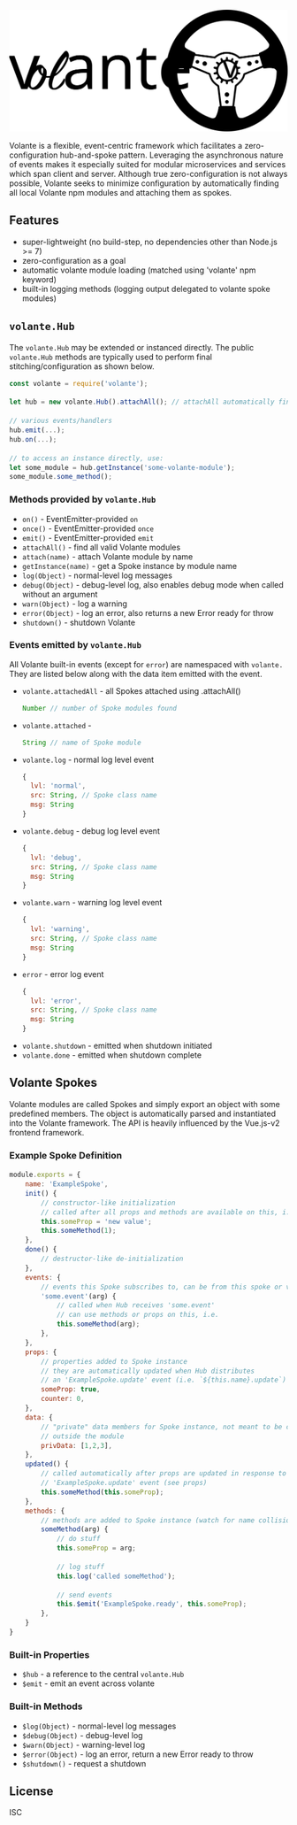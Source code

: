 ![volante](https://raw.githubusercontent.com/msmiley/msmiley.github.io/master/volante-with-text.svg?sanitize=true)

Volante is a flexible, event-centric framework which facilitates a zero-configuration hub-and-spoke pattern. Leveraging the asynchronous nature of events makes it especially suited for modular microservices and services which span client and server. Although true zero-configuration is not always possible, Volante seeks to minimize configuration by automatically finding all local Volante npm modules and attaching them as spokes.

## Features

- super-lightweight (no build-step, no dependencies other than Node.js >= 7)
- zero-configuration as a goal
- automatic volante module loading (matched using 'volante' npm keyword)
- built-in logging methods (logging output delegated to volante spoke modules)

## `volante.Hub`

The `volante.Hub` may be extended or instanced directly. The public `volante.Hub` methods are typically used to perform final stitching/configuration as shown below.

```js
const volante = require('volante');

let hub = new volante.Hub().attachAll(); // attachAll automatically finds all local Volante modules

// various events/handlers
hub.emit(...);
hub.on(...);

// to access an instance directly, use:
let some_module = hub.getInstance('some-volante-module');
some_module.some_method();

```

### Methods provided by `volante.Hub`

- `on()` - EventEmitter-provided `on`
- `once()` - EventEmitter-provided `once`
- `emit()` - EventEmitter-provided `emit`
- `attachAll()` - find all valid Volante modules
- `attach(name)` - attach Volante module by name
- `getInstance(name)` - get a Spoke instance by module name
- `log(Object)` - normal-level log messages
- `debug(Object)` - debug-level log, also enables debug mode when called without an argument
- `warn(Object)` - log a warning
- `error(Object)` - log an error, also returns a new Error ready for throw
- `shutdown()` - shutdown Volante

### Events emitted by `volante.Hub`

All Volante built-in events (except for `error`) are namespaced with `volante.` They are listed below along with the data item emitted with the event.

- `volante.attachedAll` - all Spokes attached using .attachAll()
  ```js
  Number // number of Spoke modules found
  ```
- `volante.attached` -
  ```js
  String // name of Spoke module
  ```
- `volante.log` - normal log level event
  ```js
  {
    lvl: 'normal',
    src: String, // Spoke class name
    msg: String
  }
  ```
- `volante.debug` - debug log level event
  ```js
  {
    lvl: 'debug',
    src: String, // Spoke class name
    msg: String
  }
  ```
- `volante.warn` - warning log level event
  ```js
  {
    lvl: 'warning',
    src: String, // Spoke class name
    msg: String
  }
  ```
- `error` - error log event
  ```js
  {
    lvl: 'error',
    src: String, // Spoke class name
    msg: String
  }
  ```
- `volante.shutdown` - emitted when shutdown initiated
- `volante.done` - emitted when shutdown complete

## Volante Spokes

Volante modules are called Spokes and simply export an object with some predefined members. The object is automatically parsed and instantiated into the Volante framework. The API is heavily influenced by the Vue.js-v2 frontend framework.

### Example Spoke Definition

```js
module.exports = {
	name: 'ExampleSpoke',
	init() {
		// constructor-like initialization
		// called after all props and methods are available on this, i.e.
		this.someProp = 'new value';
		this.someMethod(1);
	},
	done() {
		// destructor-like de-initialization
	},
	events: {
		// events this Spoke subscribes to, can be from this spoke or volante-wide
		'some.event'(arg) {
			// called when Hub receives 'some.event'
			// can use methods or props on this, i.e.
			this.someMethod(arg);
		},
	},
	props: {
		// properties added to Spoke instance
		// they are automatically updated when Hub distributes
		// an 'ExampleSpoke.update' event (i.e. `${this.name}.update`)
		someProp: true,
		counter: 0,
	},
	data: {
		// "private" data members for Spoke instance, not meant to be changed from
		// outside the module
		privData: [1,2,3],
	},
	updated() {
		// called automatically after props are updated in response to the
		// 'ExampleSpoke.update' event (see props)
		this.someMethod(this.someProp);
	},
	methods: {
		// methods are added to Spoke instance (watch for name collisions with props)
		someMethod(arg) {
			// do stuff
			this.someProp = arg;

			// log stuff
			this.log('called someMethod');

			// send events
			this.$emit('ExampleSpoke.ready', this.someProp);
		},
	}
}
```

### Built-in Properties
- `$hub` - a reference to the central `volante.Hub`
- `$emit` - emit an event across volante

### Built-in Methods
- `$log(Object)` - normal-level log messages
- `$debug(Object)` - debug-level log
- `$warn(Object)` - warning-level log
- `$error(Object)` - log an error, return a new Error ready to throw
- `$shutdown()` - request a shutdown

## License

ISC